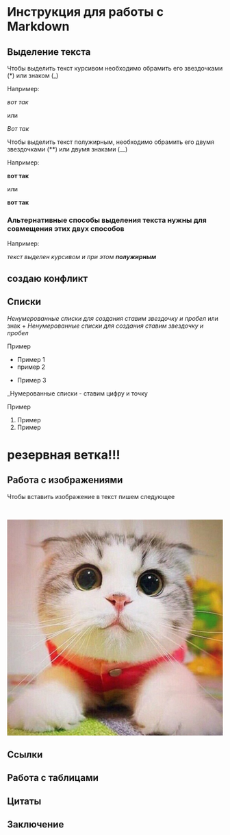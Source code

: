 # Инструкция для работы с Markdown

## Выделение текста

Чтобы выделить текст курсивом необходимо обрамить его звездочками (*) или знаком (_)

Например: 

*вот так*

или

_Вот так_ 

Чтобы выделить текст полужирным, необходимо обрамить его двумя звездочками (**) или двумя знаками (__)

Например:

 **вот так**

или 

__вот так__ 

### Альтернативные способы выделения текста нужны для совмещения этих двух способов

Например:

_текст выделен курсивом и при этом **полужирным**_

 ## создаю конфликт

## Списки

_Ненумерованные списки для создания ставим звездочку и пробел_ или 
знак +
_Ненумерованные списки для создания ставим звездочку и пробел_

Пример

* Пример 1
* пример 2
+ Пример 3


_Нумерованные списки - ставим цифру и точку

Пример

1. Пример
2. Пример 
# резервная ветка!!!




## Работа с изображениями

Чтобы вставить изображение в текст пишем следующее

![]()

![Привет это тефтелька](chat_avatar-136.jpg)


## Ссылки

## Работа с таблицами

## Цитаты

## Заключение

